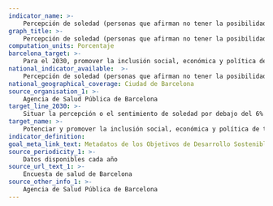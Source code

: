 ```yaml
---
indicator_name: >-
    Percepción de soledad (personas que afirman no tener la posibilidad de hablar con alguien de sus problemas personales y familiares tanto como querrían)
graph_title: >-
    Percepción de soledad (personas que afirman no tener la posibilidad de hablar con alguien de sus problemas personales y familiares tanto como querrían)
computation_units: Porcentaje
barcelona_target: >-
    Para el 2030, promover la inclusión social, económica y política de todas las personas
national_indicator_available:  >-
    Percepción de soledad (personas que afirman no tener la posibilidad de hablar con alguien de sus problemas personales y familiares tanto como querrían)
national_geographical_coverage: Ciudad de Barcelona 
source_organisation_1: >-
    Agencia de Salud Pública de Barcelona
target_line_2030: >-
    Situar la percepción o el sentimiento de soledad por debajo del 6% tanto en la población adulta como en la población mayor de 64 años
target_name: >-
    Potenciar y promover la inclusión social, económica y política de todas las personas, independientemente de su edad, sexo, discapacidad, raza, etnia, origen, religión, situación económica u otra condición
indicator_definition:
goal_meta_link_text: Metadatos de los Objetivos de Desarrollo Sostenible de las Naciones Unidas (pdf 894kB)
source_periodicity_1: >-
    Datos disponibles cada año
source_url_text_1: >-
    Encuesta de salud de Barcelona 
source_other_info_1: >-
    Agencia de Salud Pública de Barcelona
---
```

